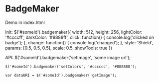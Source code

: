 BadgeMaker
==========

Demo in index.html

Init:
    $('#someId').badgemaker({
      width: 512,
      height: 256,
      lightColor: '#ccccff',
      darkColor: '#8888ff',
      click: function() {
        console.log('clicked on badge');
      },
      change: function() {
        console.log('changed');
      },
      style: 'Shield',
      params: [0.5, 0.5, 0.5],
      scale: 0.5,
      showTools: true
    })
    
API:
    $('#someId').badgemaker('setImage', 'some image url');
    
    $('#someId').badgemaker('setColors', '#cccccc', '#888888');
    
    var dataURI = $('#someId').badgemaker('getImage');
    
